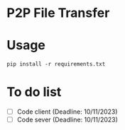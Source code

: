 # P2P File Transfer 

# Usage
```
pip install -r requirements.txt
```

# To do list
- [ ] Code client (Deadline: 10/11/2023)
- [ ] Code sever (Deadline: 10/11/2023)